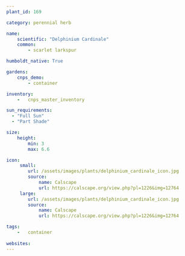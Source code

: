```yaml
---
plant_id: 169 

category: perennial herb

name: 
    scientific: "Delphinium Cardinale"  
    common: 
        - scarlet larkspur 

humboldt_native: True

gardens:
    cnps_demo:
        - container

inventory: 
    -   cnps_master_inventory

sun_requirements:
  - "Full Sun"
  - "Part Shade"

size:
    height: 
        min: 3
        max: 6.6

icon: 
     small: 
        url: /assets/images/plants/delphinium_cardinale_icon.jpg 
        source: 
            name: Calscape
            url: https://calscape.org/view.php?pl=1226&img=12764 
     large: 
        url: /assets/images/plants/delphinium_cardinale_icon.jpg 
        source: 
            name: Calscape
            url: https://calscape.org/view.php?pl=1226&img=12764 

tags:  
    -   container
 
websites:
---
```








